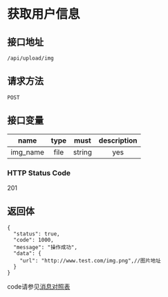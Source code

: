# 获取用户信息

## 接口地址

`/api/upload/img`

## 请求方法

```POST ```

## 接口变量

| name     | type     | must     | description |
|----------|:--------:|:--------:|:--------:|
| img_name  | file|string   | yes      | 文件名，可以是file类型也可以是图片url地址  |

### HTTP Status Code

201

## 返回体

```json5
{
  "status": true,
  "code": 1000,
  "message": "操作成功",
  "data": {
    "url": "http://www.test.com/img.png",//图片地址
  }
}
``` 

code请参见[消息对照表](消息对照表.md)
